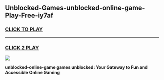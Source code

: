 
## Unblocked-Games-unblocked-online-game-Play-Free-iy7af
<h3>
<a href="https://premium76.site?title=unblocked-online-game&ref=10A">CLICK TO PLAY</a></h3>
<hr>

<h3>
<a href="https://premium76.site?title=unblocked-online-game&ref=10A">CLICK 2 PLAY</a>
  
</h3>

<a href="https://premium76.site?title=unblocked-online-game&ref=10A"><img src="https://clearcache.store/games.png"></a>


**unblocked-online-game games unblocked: Your Gateway to Fun and Accessible Online Gaming**
